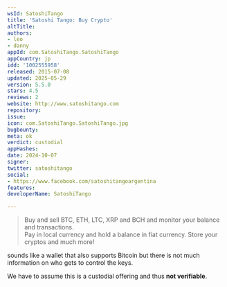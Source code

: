 ```yaml
---
wsId: SatoshiTango
title: 'Satoshi Tango: Buy Crypto'
altTitle: 
authors:
- leo
- danny
appId: com.SatoshiTango.SatoshiTango
appCountry: jp
idd: '1002555958'
released: 2015-07-08
updated: 2025-05-29
version: 5.5.0
stars: 4.5
reviews: 2
website: http://www.satoshitango.com
repository: 
issue: 
icon: com.SatoshiTango.SatoshiTango.jpg
bugbounty: 
meta: ok
verdict: custodial
appHashes: 
date: 2024-10-07
signer: 
twitter: satoshitango
social:
- https://www.facebook.com/satoshitangoargentina
features: 
developerName: SatoshiTango

---
```


> Buy and sell BTC, ETH, LTC, XRP and BCH and monitor your balance and
  transactions.<br>
  Pay in local currency and hold a balance in fiat currency. Store your cryptos
  and much more!

sounds like a wallet that also supports Bitcoin but there is not much
information on who gets to control the keys.

We have to assume this is a custodial offering and thus **not verifiable**.
